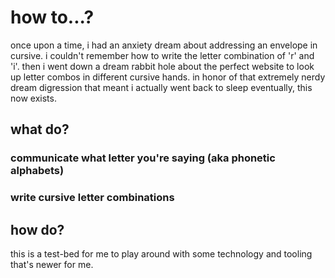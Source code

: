 # how to...?


once upon a time, i had an anxiety dream about addressing an envelope in cursive. i couldn't remember how to write the letter combination of 'r' and 'i'. then i went down a dream rabbit hole about the perfect website to look up letter combos in different cursive hands. in honor of that extremely nerdy dream digression that meant i actually went back to sleep eventually, this now exists.


## what do?

### communicate what letter you're saying (aka phonetic alphabets)


### write cursive letter combinations

## how do?

this is a test-bed for me to play around with some technology and tooling that's newer for me.

